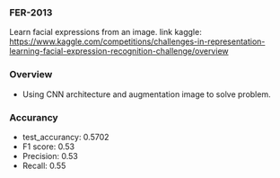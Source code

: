 ### FER-2013
Learn facial expressions from an image. link kaggle: https://www.kaggle.com/competitions/challenges-in-representation-learning-facial-expression-recognition-challenge/overview

### Overview
- Using CNN architecture and augmentation image to solve problem.

### Accurancy
- test_accurancy: 0.5702
- F1 score: 0.53
- Precision: 0.53
- Recall: 0.55
